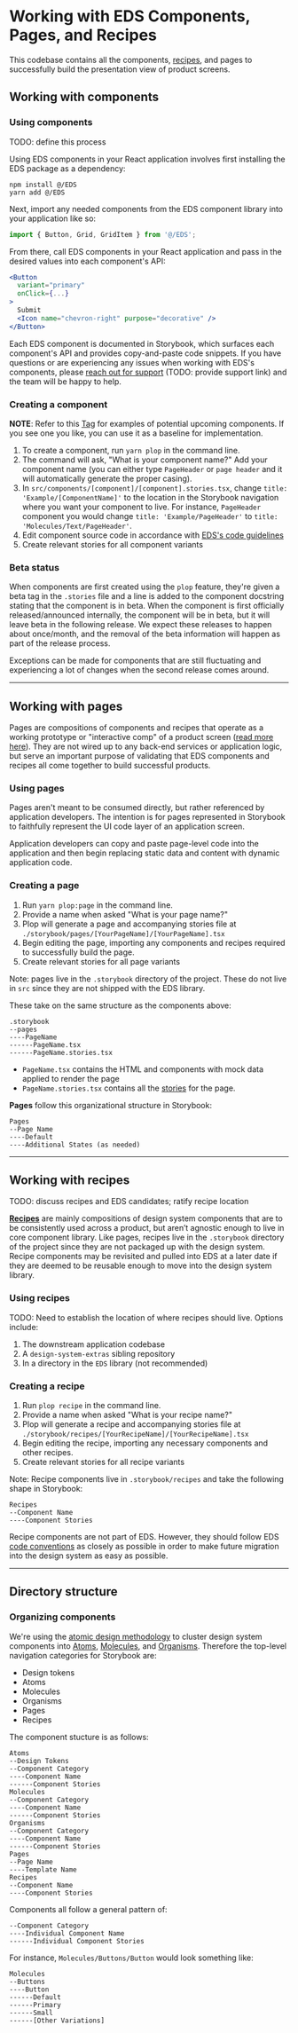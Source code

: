 # Working with EDS Components, Pages, and Recipes

This codebase contains all the components, [recipes](https://bradfrost.com/blog/post/design-system-components-recipes-and-snowflakes/), and pages to successfully build the presentation view of product screens.

## Working with components

### Using components

TODO: define this process

Using EDS components in your React application involves first installing the EDS package as a dependency:

```
npm install @/EDS
yarn add @/EDS
```

Next, import any needed components from the EDS component library into your application like so:

```js
import { Button, Grid, GridItem } from '@/EDS';
```

From there, call EDS components in your React application and pass in the desired values into each component's API:

```jsx
<Button
  variant="primary"
  onClick={...}
>
  Submit
  <Icon name="chevron-right" purpose="decorative" />
</Button>
```

Each EDS component is documented in Storybook, which surfaces each component's API and provides copy-and-paste code snippets. If you have questions or are experiencing any issues when working with EDS's components, please [reach out for support](#) (TODO: provide support link) and the team will be happy to help.

### Creating a component

**NOTE**: Refer to this [Tag](https://github.com/chanzuckerberg/edu-design-system/tree/upcoming-components) for examples of potential upcoming components. If you see one you like, you can use it as a baseline for implementation.

1. To create a component, run `yarn plop` in the command line.
2. The command will ask, "What is your component name?" Add your component name (you can either type `PageHeader` or `page header` and it will automatically generate the proper casing).
3. In `src/components/[component]/[component].stories.tsx`, change `title: 'Example/[ComponentName]'` to the location in the Storybook navigation where you want your component to live. For instance, `PageHeader` component you would change `title: 'Example/PageHeader'` to `title: 'Molecules/Text/PageHeader'`.
4. Edit component source code in accordance with [EDS's code guidelines](./CODE_GUIDELINES.md)
5. Create relevant stories for all component variants

### Beta status

When components are first created using the `plop` feature, they're given a beta tag in the `.stories` file and a line is added to the component docstring stating that the component is in beta. When the component is first officially released/announced internally, the component will be in beta, but it will leave beta in the following release. We expect these releases to happen about once/month, and the removal of the beta information will happen as part of the release process.

Exceptions can be made for components that are still fluctuating and experiencing a lot of changes when the second release comes around.

---

## Working with pages

Pages are compositions of components and recipes that operate as a working prototype or "interactive comp" of a product screen ([read more here](https://bradfrost.com/blog/post/atomic-design-and-storybook/)). They are not wired up to any back-end services or application logic, but serve an important purpose of validating that EDS components and recipes all come together to build successful products.

### Using pages

Pages aren't meant to be consumed directly, but rather referenced by application developers. The intention is for pages represented in Storybook to faithfully represent the UI code layer of an application screen.

Application developers can copy and paste page-level code into the application and then begin replacing static data and content with dynamic application code.

### Creating a page

1. Run `yarn plop:page` in the command line.
2. Provide a name when asked "What is your page name?"
3. Plop will generate a page and accompanying stories file at `./storybook/pages/[YourPageName]/[YourPageName].tsx`
4. Begin editing the page, importing any components and recipes required to successfully build the page.
5. Create relevant stories for all page variants

Note: pages live in the `.storybook` directory of the project. These do not live in `src` since they are not shipped with the EDS library.

These take on the same structure as the components above:

```
.storybook
--pages
----PageName
------PageName.tsx
------PageName.stories.tsx
```

- `PageName.tsx` contains the HTML and components with mock data applied to render the page
- `PageName.stories.tsx` contains all the [stories](https://storybook.js.org/basics/writing-stories/) for the page.

**Pages** follow this organizational structure in Storybook:

```
Pages
--Page Name
----Default
----Additional States (as needed)
```

---

## Working with recipes

TODO: discuss recipes and EDS candidates; ratify recipe location

**[Recipes](https://bradfrost.com/blog/post/design-system-components-recipes-and-snowflakes/)** are mainly compositions of design system components that are to be consistently used across a product, but aren’t agnostic enough to live in core component library. Like pages, recipes live in the `.storybook` directory of the project since they are not packaged up with the design system. Recipe components may be revisited and pulled into EDS at a later date if they are deemed to be reusable enough to move into the design system library.

### Using recipes

TODO: Need to establish the location of where recipes should live. Options include:

1. The downstream application codebase
2. A `design-system-extras` sibling repository
3. In a directory in the `EDS` library (not recommended)

### Creating a recipe

1. Run `plop recipe` in the command line.
2. Provide a name when asked "What is your recipe name?"
3. Plop will generate a recipe and accompanying stories file at `./storybook/recipes/[YourRecipeName]/[YourRecipeName].tsx`
4. Begin editing the recipe, importing any necessary components and other recipes.
5. Create relevant stories for all recipe variants

Note: Recipe components live in `.storybook/recipes` and take the following shape in Storybook:

```
Recipes
--Component Name
----Component Stories
```

Recipe components are not part of EDS. However, they should follow EDS [code conventions](./CODE_GUIDELINES.md) as closely as possible in order to make future migration into the design system as easy as possible.

---

## Directory structure <a name="directory"></a>

### Organizing components

We're using the [atomic design methodology](https://atomicdesign.bradfrost.com/chapter-2/#the-atomic-design-methodology) to cluster design system components into [Atoms](http://atomicdesign.bradfrost.com/chapter-2/#atoms), [Molecules](http://atomicdesign.bradfrost.com/chapter-2/#molecules), and [Organisms](http://atomicdesign.bradfrost.com/chapter-2/#organisms). Therefore the top-level navigation categories for Storybook are:

- Design tokens
- Atoms
- Molecules
- Organisms
- Pages
- Recipes

The component stucture is as follows:

```
Atoms
--Design Tokens
--Component Category
----Component Name
------Component Stories
Molecules
--Component Category
----Component Name
------Component Stories
Organisms
--Component Category
----Component Name
------Component Stories
Pages
--Page Name
----Template Name
Recipes
--Component Name
----Component Stories
```

Components all follow a general pattern of:

```
--Component Category
----Individual Component Name
------Individual Component Stories
```

For instance, `Molecules/Buttons/Button` would look something like:

```
Molecules
--Buttons
----Button
------Default
------Primary
------Small
------[Other Variations]
```
